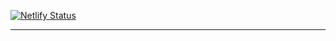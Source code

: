 [![Netlify Status](https://api.netlify.com/api/v1/badges/5db42946-e5a8-44b0-beee-4e72d10d01cc/deploy-status)](https://app.netlify.com/sites/gah-codes/deploys)

---
